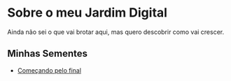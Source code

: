# Sobre o meu Jardim Digital

Ainda não sei o que vai brotar aqui, mas quero descobrir como vai crescer.

## Minhas Sementes

- [Começando pelo final](../2023-10-23-comecando-pelo-final/content.md)